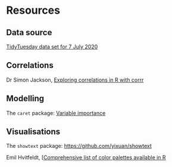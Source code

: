 # Resources

## Data source

[TidyTuesday data set for 7 July 2020](https://github.com/rfordatascience/tidytuesday/blob/master/data/2020/2020-07-07/readme.md)

## Correlations

Dr Simon Jackson, [Exploring correlations in R with corrr](https://drsimonj.svbtle.com/exploring-correlations-in-r-with-corrr)

## Modelling

The `caret` package: [Variable importance](https://topepo.github.io/caret/variable-importance.html)

## Visualisations

The `showtext` package: https://github.com/yixuan/showtext

Emil Hvitfeldt, [[Comprehensive list of color palettes available in R](https://github.com/EmilHvitfeldt/r-color-palettes)